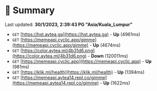 # 📖 Summary
Last updated: **30/1/2023, 2:39:43 PG "Asia/Kuala_Lumpur"**

- `GET` [https://hst.aytea.ga](https://hst.aytea.ga) - **Up** (4961ms)
- `GET` [https://memeapi.cyclic.app/gimme](https://memeapi.cyclic.app/gimme) - **Up** (4674ms)
- `GET` [https://color.aytea.ml/4b31d6.png](https://color.aytea.ml/4b31d6.png) - **Down** (120011ms)
- `GET` [https://memeapi.cyclic.app](https://memeapi.cyclic.app) - **Up** (981ms)
- `GET` [https://klik.ml/health](https://klik.ml/health) - **Up** (1394ms)
- `GET` [https://memeapi.aytea14.repl.co/gimme](https://memeapi.aytea14.repl.co/gimme) - **Up** (1622ms)
